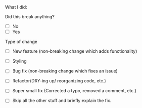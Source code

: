 What I did:

Did this break anything?

- [ ] No
- [ ]  Yes

Type of change

- [ ] New feature (non-breaking change which adds functionality)
- [ ]  Styling 
- [ ]  Bug fix (non-breaking change which fixes an issue)
- [ ]  Refactor(DRY-ing up/ reorganizing code, etc.)
- [ ]  Super small fix (Corrected a typo, removed a comment, etc.)
- [ ]  Skip all the other stuff and briefly explain the fix.



